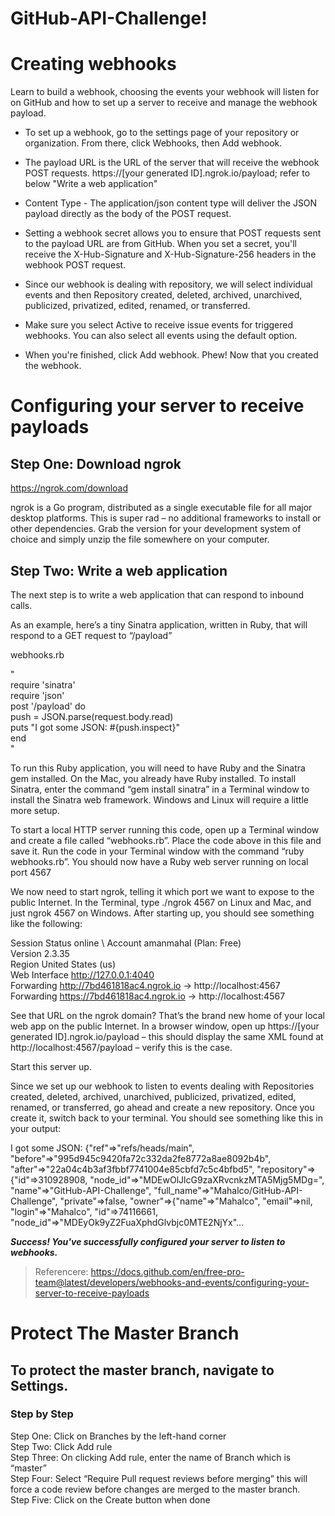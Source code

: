 # GitHub-API-Challenge!
# Creating webhooks

Learn to build a webhook, choosing the events your webhook will listen for on GitHub and how to set up a server to receive and manage the webhook payload.

- To set up a webhook, go to the settings page of your repository or organization. From there, click Webhooks, then Add webhook. 

- The payload URL is the URL of the server that will receive the webhook POST requests. https://[your generated ID].ngrok.io/payload; refer to below "Write a web application" 

- Content Type - The application/json content type will deliver the JSON payload directly as the body of the POST request. 

- Setting a webhook secret allows you to ensure that POST requests sent to the payload URL are from GitHub. When you set a secret, you'll receive the X-Hub-Signature and X-Hub-Signature-256 headers in the webhook POST request. 

- Since our webhook is dealing with repository, we will select individual events and then Repository created, deleted, archived, unarchived, publicized, privatized, edited, renamed, or transferred. 

- Make sure you select Active to receive issue events for triggered webhooks. You can also select all events using the default option.

- When you're finished, click Add webhook. Phew! Now that you created the webhook. 


# Configuring your server to receive payloads
## Step One: Download ngrok
https://ngrok.com/download

ngrok is a Go program, distributed as a single executable file for all major desktop platforms.  This is super rad – no additional frameworks to install or other dependencies.  Grab the version for your development system of choice and simply unzip the file somewhere on your computer.

## Step Two: Write a web application 
The next step is to write a web application that can respond to inbound calls. 

As an example, here’s a tiny Sinatra application, written in Ruby, that will respond to a GET request to “/payload” 

webhooks.rb

"\
require 'sinatra'\
require 'json'\
post '/payload' do\
push = JSON.parse(request.body.read)\
puts "I got some JSON: #{push.inspect}"\
end\
"

To run this Ruby application, you will need to have Ruby and the Sinatra gem installed.  On the Mac, you already have Ruby installed.  To install Sinatra, enter the command “gem install sinatra” in a Terminal window to install the Sinatra web framework.  Windows and Linux will require a little more setup.

To start a local HTTP server running this code, open up a Terminal window and create a file called “webhooks.rb”.  Place the code above in this file and save it.  Run the code in your Terminal window with the command “ruby webhooks.rb”.  You should now have a Ruby web server running on local port 4567

We now need to start ngrok, telling it which port we want to expose to the public Internet. In the Terminal, type ./ngrok 4567 on Linux and Mac, and just ngrok 4567 on Windows. After starting up, you should see something like the following:

  Session Status                online \ 
  Account                       amanmahal (Plan: Free) \
  Version                       2.3.35 \
  Region                        United States (us) \
  Web Interface                 http://127.0.0.1:4040 \
  Forwarding                    http://7bd461818ac4.ngrok.io -> http://localhost:4567 \
  Forwarding                    https://7bd461818ac4.ngrok.io -> http://localhost:4567 


See that URL on the ngrok domain? That’s the brand new home of your local web app on the public Internet. In a browser window, open up https://[your generated ID].ngrok.io/payload – this should display the same XML found at http://localhost:4567/payload – verify this is the case.

Start this server up.

Since we set up our webhook to listen to events dealing with Repositories created, deleted, archived, unarchived, publicized, privatized, edited, renamed, or transferred, go ahead and create a new repository. Once you create it, switch back to your terminal. You should see something like this in your output:

I got some JSON: {"ref"=>"refs/heads/main", "before"=>"995d945c9420fa72c332da2fe8772a8ae8092b4b", "after"=>"22a04c4b3af3fbbf7741004e85cbfd7c5c4bfbd5", "repository"=>{"id"=>310928908, "node_id"=>"MDEwOlJlcG9zaXRvcnkzMTA5Mjg5MDg=", "name"=>"GitHub-API-Challenge", "full_name"=>"Mahalco/GitHub-API-Challenge", "private"=>false, "owner"=>{"name"=>"Mahalco", "email"=>nil, "login"=>"Mahalco", "id"=>74116661, "node_id"=>"MDEyOk9yZ2FuaXphdGlvbjc0MTE2NjYx"...

***Success! You've successfully configured your server to listen to webhooks.***

>Referencere: https://docs.github.com/en/free-pro-team@latest/developers/webhooks-and-events/configuring-your-server-to-receive-payloads




# Protect The Master Branch
## To protect the master branch, navigate to Settings.
### Step by Step
Step One: Click on Branches by the left-hand corner \
Step Two: Click Add rule \
Step Three: On clicking Add rule, enter the name of Branch which is “master” \
Step Four: Select “Require Pull request reviews before merging” this will force a code review before changes are merged to the master branch. \
Step Five: Click on the Create button when done
